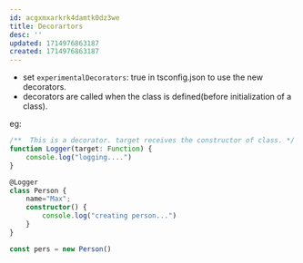 ```yaml
---
id: acgxmxarkrk4damtk0dz3we
title: Decorartors
desc: ''
updated: 1714976863187
created: 1714976863187
---
```

- set `experimentalDecorators`: true in tsconfig.json to use the new decorators.
- decorators are called when the class is defined(before initialization of a class).

eg:

```ts
/**  This is a decorator. target receives the constructor of class. */
function Logger(target: Function) {
    console.log("logging....")
}

@Logger
class Person {
    name="Max";
    constructor() {
        console.log("creating person...")
    }
}

const pers = new Person()
```

